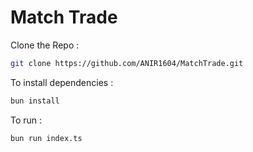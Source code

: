 # Match Trade

Clone the Repo : 

```bash
git clone https://github.com/ANIR1604/MatchTrade.git
```

To install dependencies :

```bash
bun install
```

To run :

```bash
bun run index.ts
```

